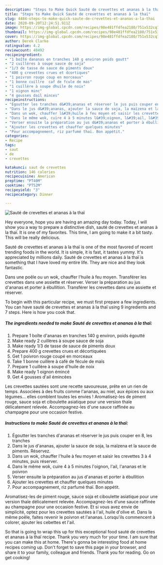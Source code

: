 ```yaml
---
description: "Steps to Make Quick Sauté de crevettes et ananas à la thaï"
title: "Steps to Make Quick Sauté de crevettes et ananas à la thaï"
slug: 4484-steps-to-make-quick-saute-de-crevettes-et-ananas-a-la-thai
date: 2020-09-20T12:24:51.911Z
image: https://img-global.cpcdn.com/recipes/98e481ffdfea2180/751x532cq70/saute-de-crevettes-et-ananas-a-la-thai-photo-principale-de-la-recette.jpg
thumbnail: https://img-global.cpcdn.com/recipes/98e481ffdfea2180/751x532cq70/saute-de-crevettes-et-ananas-a-la-thai-photo-principale-de-la-recette.jpg
cover: https://img-global.cpcdn.com/recipes/98e481ffdfea2180/751x532cq70/saute-de-crevettes-et-ananas-a-la-thai-photo-principale-de-la-recette.jpg
author: Derek Clarke
ratingvalue: 4.2
reviewcount: 40492
recipeingredient:
- "1 boîte dananas en tranches 140 g environ poids goutt"
- "2 cuillères à soupe sauce de soja"
- "1/3 de tasse de sauce de piments doux"
- "400 g crevettes crues et dcortiques"
- "1 poivron rouge coup en morceaux"
- "1 bonne cuillre  caf de fcule de mas"
- "1 cuillère à soupe dhuile de noix"
- "1 oignon minc"
- "4 gousses dail minces"
recipeinstructions:
- "Égoutter les tranches d&#39;ananas et réserver le jus puis couper en 8, les tranches"
- "Dans le jus d&#39;ananas, ajouter la sauce de soja, la maïzena et la sauce de piments. Réservez."
- "Dans un wok, chauffer l&#39;huile à feu moyen et saisir les crevettes 3 à 4 minutes, puis réserver."
- "Dans le même wok, cuire 4 à 5 minutes l&#39;oignon, l&#39;ail, l&#39;ananas et le poivron"
- "Verser ensuite la préparation au jus d&#39;ananas et porter à ébullition"
- "Ajouter les crevettes et chauffer quelques minutes"
- "Pour accompagnement, riz parfumé thaï. Bon appétit."
categories:
- Recipe
tags:
- saut
- de
- crevettes

katakunci: saut de crevettes 
nutrition: 146 calories
recipecuisine: American
preptime: "PT40M"
cooktime: "PT52M"
recipeyield: "3"
recipecategory: Dinner

---
```



![Sauté de crevettes et ananas à la thaï](https://img-global.cpcdn.com/recipes/98e481ffdfea2180/751x532cq70/saute-de-crevettes-et-ananas-a-la-thai-photo-principale-de-la-recette.jpg)

Hey everyone, hope you are having an amazing day today. Today, I will show you a way to prepare a distinctive dish, sauté de crevettes et ananas à la thaï. It is one of my favorites. This time, I am going to make it a bit tasty. This will be really delicious.

Sauté de crevettes et ananas à la thaï is one of the most favored of recent trending foods in the world. It is simple, it is fast, it tastes yummy. It's appreciated by millions daily. Sauté de crevettes et ananas à la thaï is something that I have loved my entire life. They are nice and they look fantastic.

Dans une poêle ou un wok, chauffer l&#39;huile à feu moyen. Transférer les crevettes dans une assiette et réserver. Verser la préparation au jus d&#39;ananas et porter à ébullition. Transférer les crevettes dans une assiette et réserver.


To begin with this particular recipe, we must first prepare a few ingredients. You can have sauté de crevettes et ananas à la thaï using 9 ingredients and 7 steps. Here is how you cook that.

<!--inarticleads1-->

##### The ingredients needed to make Sauté de crevettes et ananas à la thaï:

1. Prepare 1 boîte d&#39;ananas en tranches 140 g environ, poids égoutté
1. Make ready 2 cuillères à soupe sauce de soja
1. Make ready 1/3 de tasse de sauce de piments doux
1. Prepare 400 g crevettes crues et décortiquées
1. Get 1 poivron rouge coupé en morceaux
1. Take 1 bonne cuillère à café de fécule de maïs
1. Prepare 1 cuillère à soupe d&#39;huile de noix
1. Make ready 1 oignon émincé
1. Get 4 gousses d&#39;ail émincées


Les crevettes sautées sont une recette savoureuse, prête en un rien de temps. Associées à des fruits comme l&#39;ananas, au miel, aux épices ou aux légumes… elles comblent toutes les envies ! Aromatisez-les de piment rouge, sauce soja et ciboulette asiatique pour une version thaïe délicatement relevée. Accompagnez-les d&#39;une sauce raffinée au champagne pour une occasion festive. 

<!--inarticleads2-->

##### Instructions to make Sauté de crevettes et ananas à la thaï:

1. Égoutter les tranches d&#39;ananas et réserver le jus puis couper en 8, les tranches
1. Dans le jus d&#39;ananas, ajouter la sauce de soja, la maïzena et la sauce de piments. Réservez.
1. Dans un wok, chauffer l&#39;huile à feu moyen et saisir les crevettes 3 à 4 minutes, puis réserver.
1. Dans le même wok, cuire 4 à 5 minutes l&#39;oignon, l&#39;ail, l&#39;ananas et le poivron
1. Verser ensuite la préparation au jus d&#39;ananas et porter à ébullition
1. Ajouter les crevettes et chauffer quelques minutes
1. Pour accompagnement, riz parfumé thaï. Bon appétit.


Aromatisez-les de piment rouge, sauce soja et ciboulette asiatique pour une version thaïe délicatement relevée. Accompagnez-les d&#39;une sauce raffinée au champagne pour une occasion festive. Et si vous avez envie de simplicité, optez pour les crevettes sautées à l&#39;ail, huile d&#39;olive et. Dans la même poêle, faites revenir le poivron et l&#39;ananas. Lorsqu&#39;ils commencent à colorer, ajouter les cebettes et l&#39;ail. 

So that is going to wrap this up for this exceptional food sauté de crevettes et ananas à la thaï recipe. Thank you very much for your time. I am sure that you can make this at home. There's gonna be interesting food at home recipes coming up. Don't forget to save this page in your browser, and share it to your family, colleague and friends. Thank you for reading. Go on get cooking!
